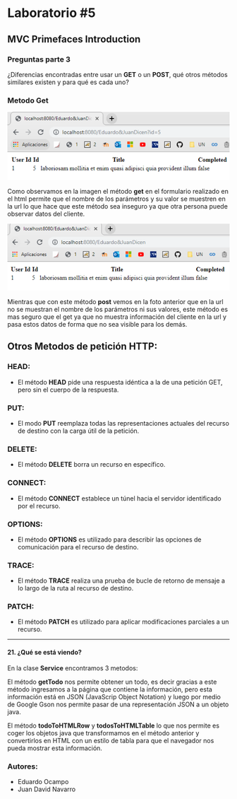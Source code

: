 ﻿# Laboratorio #5

## MVC Primefaces Introduction

### Preguntas parte 3
	
¿Diferencias encontradas entre usar un **GET** o un **POST**, qué otros métodos similares existen y para qué es cada uno?


### Metodo Get
![MetodoGet](https://github.com/eocampo2728/CVDS-Lab05/blob/master/Imagenes/Get.PNG?raw=true)

Como observamos en la imagen el método **get** en el formulario realizado en el html permite que el nombre de los parámetros y su valor se muestren en la url lo que hace que este método sea inseguro ya que otra persona puede observar datos del cliente.

![MetodoPost](https://github.com/eocampo2728/CVDS-Lab05/blob/master/Imagenes/Post.PNG?raw=true)

Mientras que con este método **post** vemos en la foto anterior que en la url no se muestran el nombre de los parámetros ni sus valores, este método es mas seguro que el get ya que no muestra información del cliente en la url y pasa estos datos de forma que no sea visible para los demás.

## Otros Metodos de petición HTTP:

### HEAD:
- El método **HEAD** pide una respuesta idéntica a la de una petición GET, pero sin el cuerpo de la respuesta.

### PUT:
- El modo **PUT** reemplaza todas las representaciones actuales del recurso de destino con la carga útil de la petición.

### DELETE:
- El método **DELETE** borra un recurso en específico.

### CONNECT:
- El método **CONNECT** establece un túnel hacia el servidor identificado por el recurso.

### OPTIONS:
- El método **OPTIONS** es utilizado para describir las opciones de comunicación para el recurso de destino.

### TRACE:
- El método **TRACE** realiza una prueba de bucle de retorno de mensaje a lo largo de la ruta al recurso de destino.

### PATCH:
- El método **PATCH** es utilizado para aplicar modificaciones parciales a un recurso.

---

#### 21. ¿Qué se está viendo?

En la clase **Service** encontramos 3 metodos:

El método **getTodo** nos permite obtener un todo, es decir gracias a este método ingresamos a la página que contiene la información, pero esta información está en JSON (JavaScrip Object Notation) y luego por medio de Google Gson nos permite pasar de una representación JSON a un objeto java.

El método **todoToHTMLRow** y **todosToHTMLTable** lo que nos permite es coger los objetos java que transformamos en el método anterior y convertirlos en HTML con un estilo de tabla para que el navegador nos pueda mostrar esta información.


### Autores:

- Eduardo Ocampo
- Juan David Navarro